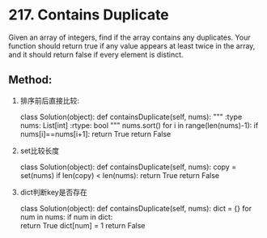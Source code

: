 # 217. Contains Duplicate

Given an array of integers, find if the array contains any duplicates. Your function should return true if any value appears at least twice in the array, and it should return false if every element is distinct.

## Method:
1. 排序前后直接比较:


    class Solution(object):
        def containsDuplicate(self, nums):
            """
            :type nums: List[int]
            :rtype: bool
            """
            nums.sort()
            for i in range(len(nums)-1):
                if nums[i]==nums[i+1]:
                    return True 
            return False
2. set比较长度


    class Solution(object):
        def containsDuplicate(self, nums):
            copy = set(nums)
            if len(copy) < len(nums):
                return True
            return False
3. dict判断key是否存在
    
    
    class Solution(object):
        def containsDuplicate(self, nums):
            dict = {}
            for num in nums:
                if num in dict:  
                    return True
                dict[num] = 1
            return False
